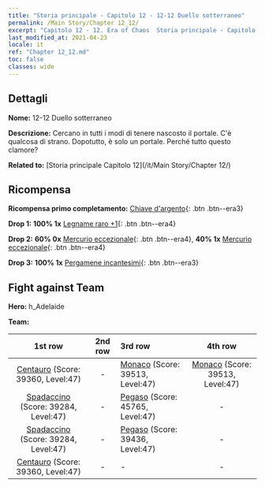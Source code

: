 ```yaml
---
title: "Storia principale - Capitolo 12 - 12-12 Duello sotterraneo"
permalink: /Main Story/Chapter 12_12/
excerpt: "Capitolo 12 - 12. Era of Chaos  Storia principale - Capitolo 12_12. 12-12 Duello sotterraneo"
last_modified_at: 2021-04-23
locale: it
ref: "Chapter 12_12.md"
toc: false
classes: wide
---
```


## Dettagli

 **Nome:** 12-12 Duello sotterraneo

 **Descrizione:** Cercano in tutti i modi di tenere nascosto il portale. C'è qualcosa di strano. Dopotutto, è solo un portale. Perché tutto questo clamore?

 **Related to:** [Storia principale Capitolo 12](/it/Main Story/Chapter 12/)

## Ricompensa

 **Ricompensa primo completamento:** [Chiave d'argento](/ItemsIT/con_693/){: .btn .btn--era3}

 **Drop 1:** **100% 1x** [Legname raro +1](/ItemsIT/mat_41/){: .btn .btn--era4}

 **Drop 2:** **60% 0x** [Mercurio eccezionale](/ItemsIT/mat_35/){: .btn .btn--era4}, **40% 1x** [Mercurio eccezionale](/ItemsIT/mat_35/){: .btn .btn--era4}

 **Drop 3:** **100% 1x** [Pergamene incantesimi](/ItemsIT/con_694/){: .btn .btn--era3}


## Fight against Team
 **Hero:** h_Adelaide

 **Team:**


  | 1st row | 2nd row | 3rd row | 4th row |
  |:----:|:----:|:----|:----:|
  | [Centauro](/it/units/Centaur/) (Score: 39360, Level:47)  | - | [Monaco](/it/units/Monk/) (Score: 39513, Level:47)  | [Monaco](/it/units/Monk/) (Score: 39513, Level:47)  |
  | [Spadaccino](/it/units/Swordsman/) (Score: 39284, Level:47)  | - | [Pegaso](/it/units/Pegasus/) (Score: 45765, Level:47)  | - |
  | [Spadaccino](/it/units/Swordsman/) (Score: 39284, Level:47)  | - | [Pegaso](/it/units/Pegasus/) (Score: 39436, Level:47)  | - |
  | [Centauro](/it/units/Centaur/) (Score: 39360, Level:47)  | - | - | - |


